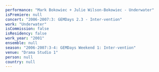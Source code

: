 ```yaml
---
performance: "Mark Bokowiec + Julie Wilson-Bokowiec - Underwater"
isPremiere: null
concert: "2006-2007:3: GEMDays 2.3 - Inter-vention"
work: "Underwater"
isCommission: false
isResidency: false
work_year: "2001"
ensemble: null
season: "2006-2007:3-4: GEMDays Weekend 1: Inter-vention"
venue: "Drama Studio 1"
person: null
country: null
---
```


